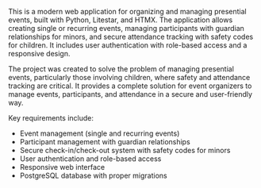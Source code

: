 This is a modern web application for organizing and managing presential events, built with Python, Litestar, and HTMX. The application allows creating single or recurring events, managing participants with guardian relationships for minors, and secure attendance tracking with safety codes for children. It includes user authentication with role-based access and a responsive design.

The project was created to solve the problem of managing presential events, particularly those involving children, where safety and attendance tracking are critical. It provides a complete solution for event organizers to manage events, participants, and attendance in a secure and user-friendly way.

Key requirements include:
- Event management (single and recurring events)
- Participant management with guardian relationships
- Secure check-in/check-out system with safety codes for minors
- User authentication and role-based access
- Responsive web interface
- PostgreSQL database with proper migrations
